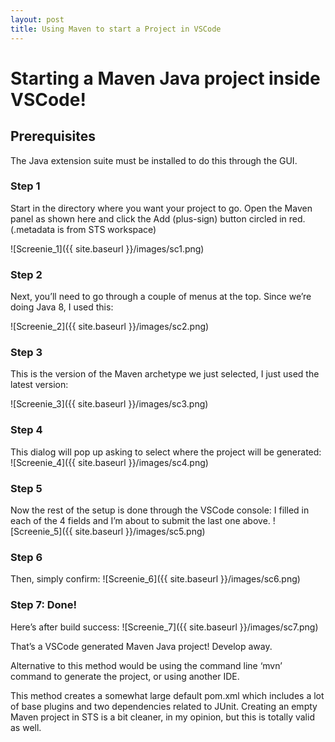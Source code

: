 ```yaml
---
layout: post
title: Using Maven to start a Project in VSCode
---
```


# Starting a Maven Java project inside VSCode!

## Prerequisites

The Java extension suite must be installed to do this through the GUI.

### Step 1

Start in the directory where you want your project to go. Open the Maven panel as shown here and click the Add (plus-sign) button circled in red. (.metadata is from STS workspace)

![Screenie_1]({{ site.baseurl }}/images/sc1.png)

### Step 2

Next, you’ll need to go through a couple of menus at the top. Since we’re doing Java 8, I used this:

![Screenie_2]({{ site.baseurl }}/images/sc2.png)

### Step 3

This is the version of the Maven archetype we just selected, I just used the latest version:

![Screenie_3]({{ site.baseurl }}/images/sc3.png)

### Step 4

This dialog will pop up asking to select where the project will be generated:
![Screenie_4]({{ site.baseurl }}/images/sc4.png)

### Step 5

Now the rest of the setup is done through the VSCode console:
I filled in each of the 4 fields and I’m about to submit the last one above.
![Screenie_5]({{ site.baseurl }}/images/sc5.png)

### Step 6

Then, simply confirm:
![Screenie_6]({{ site.baseurl }}/images/sc6.png)

### Step 7: Done!

Here’s after build success:
![Screenie_7]({{ site.baseurl }}/images/sc7.png)

That’s a VSCode generated Maven Java project! Develop away.

Alternative to this method would be using the command line ‘mvn’ command to generate the project, or using another IDE.

This method creates a somewhat large default pom.xml which includes a lot of base plugins and two dependencies related to JUnit. Creating an empty Maven project in STS is a bit cleaner, in my opinion, but this is totally valid as well.
